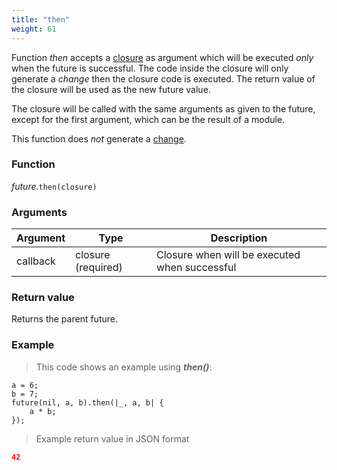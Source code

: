 ```yaml
---
title: "then"
weight: 61
---
```


Function *then* accepts a [closure](../../closure) as argument which
will be executed *only* when the future is successful. The code inside the closure
will only generate a *change* then the closure code is executed. The return value of the
closure will be used as the new future value.

The closure will be called with the same arguments as given to the future, except for the first argument, which can be the result of a module.

This function does *not* generate a [change](../../../overview/changes).

### Function

*future*.`then(closure)`

### Arguments

Argument | Type | Description
-------- | ---- | -----------
callback | closure (required) | Closure when will be executed when successful

### Return value

Returns the parent future.

### Example

> This code shows an example using ***then()***:

```thingsdb,json_response
a = 6;
b = 7;
future(nil, a, b).then(|_, a, b| {
    a * b;
});
```

> Example return value in JSON format

```json
42
```
